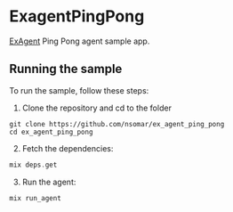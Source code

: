 # ExagentPingPong

[ExAgent](https://github.com/nsomar/ex_agent_ping_pong) Ping Pong agent sample app.

## Running the sample

To run the sample, follow these steps:

1) Clone the repository and cd to the folder

```
git clone https://github.com/nsomar/ex_agent_ping_pong
cd ex_agent_ping_pong
```

2) Fetch the dependencies:
```elixir
mix deps.get
```

3) Run the agent:
```elixir
mix run_agent
```

